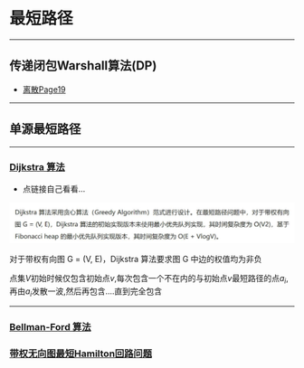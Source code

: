 # 最短路径

---

## 传递闭包Warshall算法(DP)

- [离散Page19](/../OneDrive/%E7%A6%BB%E6%95%A3/PPT/14_%E5%85%B3%E7%B3%BB%E9%97%AD%E5%8C%85%E4%B8%8E%E7%AD%89%E4%BB%B7%E5%85%B3%E7%B3%BB-2023.pdf)

---

## 单源最短路径

---

### [Dijkstra 算法](https://www.imooc.com/article/28312)

- 点链接自己看看...

![pic](Dijkstra_one.jpg)

对于带权有向图 G = (V, E)，Dijkstra 算法要求图 G 中边的权值均为非负

点集$V$初始时候仅包含初始点$v$,每次包含一个不在内的与初始点$v$最短路径的点$a_i$,再由$a_i$发散一波,然后再包含....直到完全包含

---

### [Bellman-Ford 算法](https://zhuanlan.zhihu.com/p/72185593)

### [带权无向图最短Hamilton回路问题](https://zhuanlan.zhihu.com/p/315210267)

